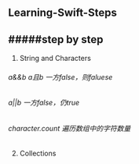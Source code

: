 ## Learning-Swift-Steps
#####step by step
----

1. String and Characters

 ###### a&&b a且b 一方false，则faluese
 ###### a||b 一方false，仍true
 ###### character.count 遍历数组中的字符数量
 
2. Collections

